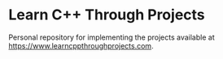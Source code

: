 # Learn C++ Through Projects
Personal repository for implementing the projects available at https://www.learncppthroughprojects.com.
